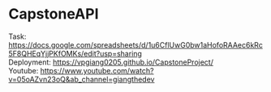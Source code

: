 # CapstoneAPI
Task: https://docs.google.com/spreadsheets/d/1u6CflUwG0bw1aHofoRAAec6kRc5F8QHEqYjjPKfOMKs/edit?usp=sharing <br>
Deployment: https://vpgiang0205.github.io/CapstoneProject/ <br>
Youtube: https://www.youtube.com/watch?v=05oAZvn23oQ&ab_channel=giangthedev
